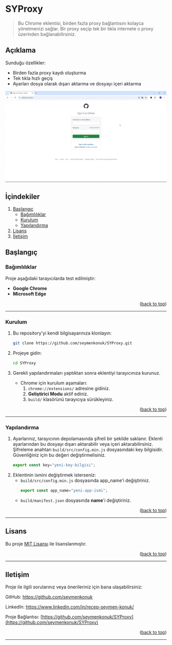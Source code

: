 # SYProxy
> Bu Chrome eklentisi, birden fazla proxy bağlantısını kolayca yönetmenizi sağlar. Bir proxy seçip tek bir tıkla internete o proxy üzerinden bağlanabilirsiniz. 

## Açıklama
Sunduğu özellikler:
- Birden fazla proxy kaydı oluşturma
- Tek tıkla hızlı geçiş
- Ayarları dosya olarak dışarı aktarma ve dosyayı içeri aktarma

![](tutorial/running.gif)

## İçindekiler
<ol>
	<li>
		<a href="#başlangıç">Başlangıç</a>
		<ul>
			<li><a href="#bağımlılıklar">Bağımlılıklar</a></li>
			<li><a href="#kurulum">Kurulum</a></li>
			<li><a href="#yapılandırma">Yapılandırma</a></li>
		</ul>
	</li>
	<li><a href="#lisans">Lisans</a></li>
	<li><a href="#Iletişim">İletişim</a></li>
</ol>

## Başlangıç
### Bağımlılıklar
Proje aşağıdaki tarayıcılarda test edilmiştir:
- **Google Chrome**
- **Microsoft Edge**

<p align="right">(<a href="#SYProxy">back to top</a>)</p>

---

### Kurulum
1. Bu repository'yi kendi bilgisayarınıza klonlayın:
	```bash
	git clone https://github.com/seymenkonuk/SYProxy.git
	```

2. Projeye gidin:
	```bash
	cd SYProxy
	```

3. Gerekli yapılandırmaları yaptıktan sonra eklentiyi tarayıcınıza kurunuz.
	- Chrome için kurulum aşamaları:
		1. `chrome://extensions/` adresine gidiniz.
		2. **Geliştirici Modu** aktif ediniz.
		3. `build/` klasörünü tarayıcıya sürükleyiniz.

<p align="right">(<a href="#SYProxy">back to top</a>)</p>

---

### Yapılandırma
1. Ayarlarınız, tarayıcının depolamasında şifreli bir şekilde saklanır. Eklenti ayarlarından bu dosyayı dışarı aktarabilir veya içeri aktarabilirsiniz.  Şifreleme anahtarı `build/src/config.min.js` dosyasındaki key bilgisidir. Güvenliğiniz için bu değeri değiştirmelisiniz.
	```js
	export const key="yeni-key-bilgisi";
	```
2. Eklentinin ismini değiştirmek isterseniz:
	- `build/src/config.min.js` dosyasında app_name'i değiştiriniz.
		```js
		export const app_name="yeni-app-ismi";
		```
	- `build/manifest.json` dosyasında **name**'i değiştiriniz.

<p align="right">(<a href="#SYProxy">back to top</a>)</p>

---

## Lisans
Bu proje [MIT Lisansı](https://github.com/seymenkonuk/SYProxy/blob/main/LICENSE) ile lisanslanmıştır.

<p align="right">(<a href="#SYProxy">back to top</a>)</p>

---

## Iletişim
Proje ile ilgili sorularınız veya önerileriniz için bana ulaşabilirsiniz:

GitHub: https://github.com/seymenkonuk

LinkedIn: https://www.linkedin.com/in/recep-seymen-konuk/

Proje Bağlantısı: [https://github.com/seymenkonuk/SYProxy](https://github.com/seymenkonuk/SYProxy)

<p align="right">(<a href="#SYProxy">back to top</a>)</p>

---
